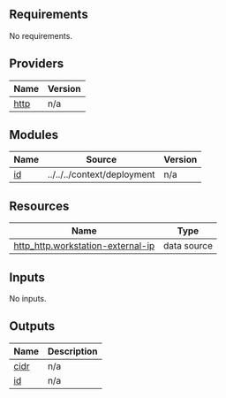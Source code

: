 ## Requirements

No requirements.

## Providers

| Name | Version |
|------|---------|
| <a name="provider_http"></a> [http](#provider\_http) | n/a |

## Modules

| Name | Source | Version |
|------|--------|---------|
| <a name="module_id"></a> [id](#module\_id) | ../../../context/deployment | n/a |

## Resources

| Name | Type |
|------|------|
| [http_http.workstation-external-ip](https://registry.terraform.io/providers/hashicorp/http/latest/docs/data-sources/http) | data source |

## Inputs

No inputs.

## Outputs

| Name | Description |
|------|-------------|
| <a name="output_cidr"></a> [cidr](#output\_cidr) | n/a |
| <a name="output_id"></a> [id](#output\_id) | n/a |
